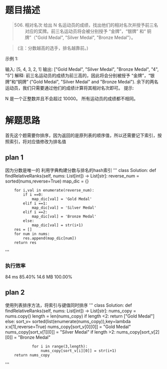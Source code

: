 # 题目描述

>506. 相对名次
>给出 N 名运动员的成绩，找出他们的相对名次并授予前三名对应的奖牌。前三名运动员将会被分别授予 “金牌”，“银牌” 和“ 铜牌”（"Gold Medal", "Silver Medal", "Bronze Medal"）。

>(注：分数越高的选手，排名越靠前。)

示例 1:

输入: [5, 4, 3, 2, 1]
输出: ["Gold Medal", "Silver Medal", "Bronze Medal", "4", "5"]
解释: 前三名运动员的成绩为前三高的，因此将会分别被授予 “金牌”，“银牌”和“铜牌” ("Gold Medal", "Silver Medal" and "Bronze Medal").
余下的两名运动员，我们只需要通过他们的成绩计算将其相对名次即可。
提示:

N 是一个正整数并且不会超过 10000。
所有运动员的成绩都不相同。

# 解题思路

首先这个题需要你排序，因为返回的是原列表的顺序值，所以还需要记下索引，按照索引，将对应值修改为排名值

## plan 1
因为分数是唯一的
利用字典构建分数与排名的hash索引
'''
class Solution:
    def findRelativeRanks(self, nums: List[int]) -> List[str]:
        reverse_num = sorted(nums,reverse=True)
        map_dic = {}

        for i,val in enumerate(reverse_num):
            if i ==0:
                map_dic[val] = 'Gold Medal'
            elif i ==1:
                map_dic[val] = 'Silver Medal'
            elif i ==2:
                map_dic[val] = 'Bronze Medal'
            else:
                map_dic[val] = str(i+1)
        res = []
        for num in nums:
            res.append(map_dic[num])
        return res
'''
### 执行效率
84 ms 85.40%	14.6 MB 100.00%

## plan 2
使用列表排序方法，将索引与键值同时排序
'''
class Solution:
    def findRelativeRanks(self, nums: List[int]) -> List[str]:
		nums_copy = nums.copy()
        length = len(nums_copy)
        if length <2:
            return ["Gold Medal"]
        else:
            sort_v= sorted(list(enumerate(nums_copy)),key=lambda x:x[1],reverse=True)
            nums_copy[sort_v[0][0]] = "Gold Medal"
            nums_copy[sort_v[1][0]] = "Silver Medal"
            if length >2:
                nums_copy[sort_v[2][0]] = "Bronze Medal"

                for i in range(3,length):
                    nums_copy[sort_v[i][0]] = str(i+1)
        return nums_copy
'''

